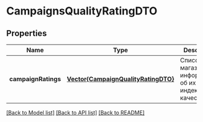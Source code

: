 # CampaignsQualityRatingDTO


## Properties
Name | Type | Description | Notes
------------ | ------------- | ------------- | -------------
**campaignRatings** | [**Vector{CampaignQualityRatingDTO}**](CampaignQualityRatingDTO.md) | Список магазинов c информацией об их индексе качества. | [default to nothing]


[[Back to Model list]](../README.md#models) [[Back to API list]](../README.md#api-endpoints) [[Back to README]](../README.md)


